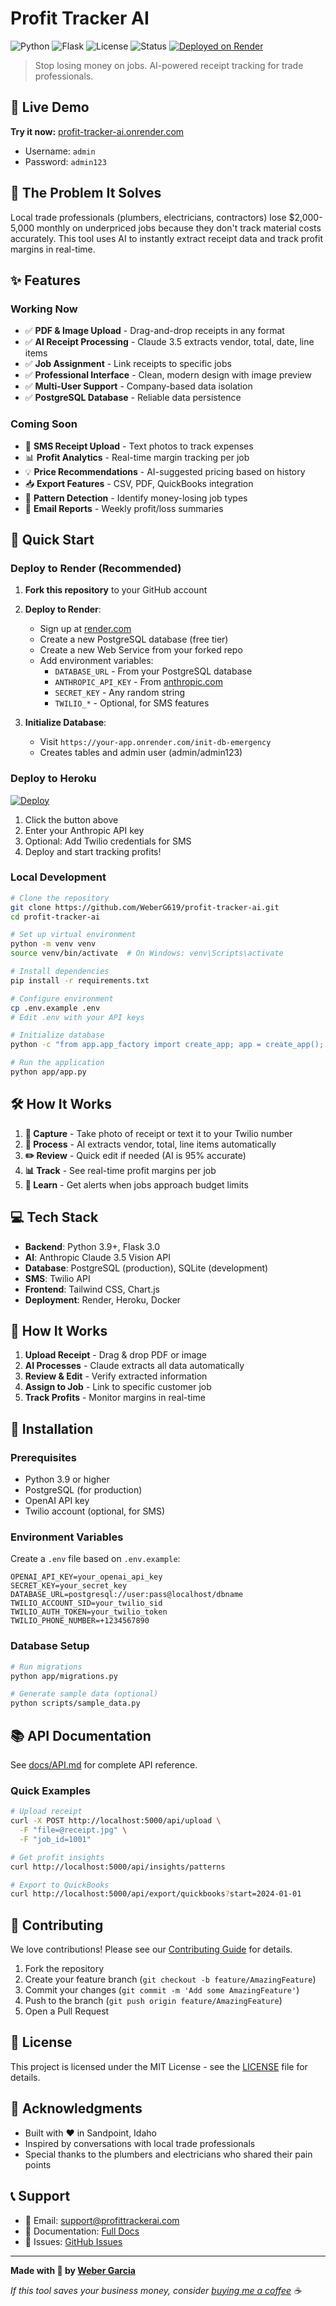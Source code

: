 # Profit Tracker AI

![Python](https://img.shields.io/badge/python-v3.9+-blue.svg)
![Flask](https://img.shields.io/badge/flask-v3.0+-green.svg)
![License](https://img.shields.io/badge/license-MIT-blue.svg)
![Status](https://img.shields.io/badge/status-live-success.svg)
[![Deployed on Render](https://img.shields.io/badge/deployed%20on-Render-46E3B7.svg)](https://profit-tracker-ai.onrender.com)

> Stop losing money on jobs. AI-powered receipt tracking for trade professionals.

## 🚀 Live Demo

**Try it now:** [profit-tracker-ai.onrender.com](https://profit-tracker-ai.onrender.com)
- Username: `admin`
- Password: `admin123`

## 💼 The Problem It Solves

Local trade professionals (plumbers, electricians, contractors) lose $2,000-5,000 monthly on underpriced jobs because they don't track material costs accurately. This tool uses AI to instantly extract receipt data and track profit margins in real-time.

## ✨ Features

### Working Now
- ✅ **PDF & Image Upload** - Drag-and-drop receipts in any format
- ✅ **AI Receipt Processing** - Claude 3.5 extracts vendor, total, date, line items
- ✅ **Job Assignment** - Link receipts to specific jobs
- ✅ **Professional Interface** - Clean, modern design with image preview
- ✅ **Multi-User Support** - Company-based data isolation
- ✅ **PostgreSQL Database** - Reliable data persistence

### Coming Soon
- 📱 **SMS Receipt Upload** - Text photos to track expenses
- 📊 **Profit Analytics** - Real-time margin tracking per job
- 💡 **Price Recommendations** - AI-suggested pricing based on history
- 📥 **Export Features** - CSV, PDF, QuickBooks integration
- 🎯 **Pattern Detection** - Identify money-losing job types
- 📧 **Email Reports** - Weekly profit/loss summaries

## 🚀 Quick Start

### Deploy to Render (Recommended)

1. **Fork this repository** to your GitHub account

2. **Deploy to Render**:
   - Sign up at [render.com](https://render.com)
   - Create a new PostgreSQL database (free tier)
   - Create a new Web Service from your forked repo
   - Add environment variables:
     - `DATABASE_URL` - From your PostgreSQL database
     - `ANTHROPIC_API_KEY` - From [anthropic.com](https://anthropic.com)
     - `SECRET_KEY` - Any random string
     - `TWILIO_*` - Optional, for SMS features

3. **Initialize Database**:
   - Visit `https://your-app.onrender.com/init-db-emergency`
   - Creates tables and admin user (admin/admin123)

### Deploy to Heroku

[![Deploy](https://www.herokucdn.com/deploy/button.svg)](https://heroku.com/deploy?template=https://github.com/WeberG619/profit-tracker-ai)

1. Click the button above
2. Enter your Anthropic API key
3. Optional: Add Twilio credentials for SMS
4. Deploy and start tracking profits!

### Local Development

```bash
# Clone the repository
git clone https://github.com/WeberG619/profit-tracker-ai.git
cd profit-tracker-ai

# Set up virtual environment
python -m venv venv
source venv/bin/activate  # On Windows: venv\Scripts\activate

# Install dependencies
pip install -r requirements.txt

# Configure environment
cp .env.example .env
# Edit .env with your API keys

# Initialize database
python -c "from app.app_factory import create_app; app = create_app(); app.app_context().push(); from app.models import db; db.create_all()"

# Run the application
python app/app.py
```

## 🛠️ How It Works

1. **📸 Capture** - Take photo of receipt or text it to your Twilio number
2. **🤖 Process** - AI extracts vendor, total, line items automatically
3. **✏️ Review** - Quick edit if needed (AI is 95% accurate)
4. **📊 Track** - See real-time profit margins per job
5. **🎯 Learn** - Get alerts when jobs approach budget limits

## 💻 Tech Stack

- **Backend**: Python 3.9+, Flask 3.0
- **AI**: Anthropic Claude 3.5 Vision API
- **Database**: PostgreSQL (production), SQLite (development)
- **SMS**: Twilio API
- **Frontend**: Tailwind CSS, Chart.js
- **Deployment**: Render, Heroku, Docker

## 📸 How It Works

1. **Upload Receipt** - Drag & drop PDF or image
2. **AI Processes** - Claude extracts all data automatically
3. **Review & Edit** - Verify extracted information
4. **Assign to Job** - Link to specific customer job
5. **Track Profits** - Monitor margins in real-time

## 🔧 Installation

### Prerequisites

- Python 3.9 or higher
- PostgreSQL (for production)
- OpenAI API key
- Twilio account (optional, for SMS)

### Environment Variables

Create a `.env` file based on `.env.example`:

```env
OPENAI_API_KEY=your_openai_api_key
SECRET_KEY=your_secret_key
DATABASE_URL=postgresql://user:pass@localhost/dbname
TWILIO_ACCOUNT_SID=your_twilio_sid
TWILIO_AUTH_TOKEN=your_twilio_token
TWILIO_PHONE_NUMBER=+1234567890
```

### Database Setup

```bash
# Run migrations
python app/migrations.py

# Generate sample data (optional)
python scripts/sample_data.py
```

## 📚 API Documentation

See [docs/API.md](docs/API.md) for complete API reference.

### Quick Examples

```bash
# Upload receipt
curl -X POST http://localhost:5000/api/upload \
  -F "file=@receipt.jpg" \
  -F "job_id=1001"

# Get profit insights
curl http://localhost:5000/api/insights/patterns

# Export to QuickBooks
curl http://localhost:5000/api/export/quickbooks?start=2024-01-01
```

## 🤝 Contributing

We love contributions! Please see our [Contributing Guide](CONTRIBUTING.md) for details.

1. Fork the repository
2. Create your feature branch (`git checkout -b feature/AmazingFeature`)
3. Commit your changes (`git commit -m 'Add some AmazingFeature'`)
4. Push to the branch (`git push origin feature/AmazingFeature`)
5. Open a Pull Request

## 📄 License

This project is licensed under the MIT License - see the [LICENSE](LICENSE) file for details.

## 🙏 Acknowledgments

- Built with ❤️ in Sandpoint, Idaho
- Inspired by conversations with local trade professionals
- Special thanks to the plumbers and electricians who shared their pain points

## 📞 Support

- 📧 Email: support@profittrackerai.com
- 📖 Documentation: [Full Docs](docs/README.md)
- 🐛 Issues: [GitHub Issues](https://github.com/WeberG619/profit-tracker-ai/issues)

---

**Made with 🔨 by [Weber Garcia](https://github.com/WeberG619)**

*If this tool saves your business money, consider [buying me a coffee](https://buymeacoffee.com/webergarcia) ☕*